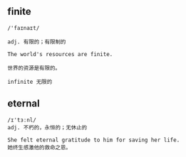 ## finite
```
/'faɪnaɪt/

adj. 有限的；有限制的

The world's resources are finite.

世界的资源是有限的。

infinite 无限的
```

## eternal
```
/ɪ'tɜːnl/
adj. 不朽的，永恒的；无休止的

She felt eternal gratitude to him for saving her life.
她终生感激他的救命之恩。
```